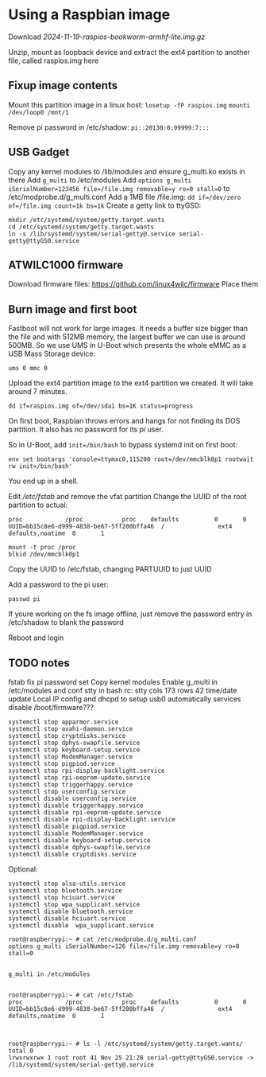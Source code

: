 # Using a Raspbian image

Download *2024-11-19-raspios-bookworm-armhf-lite.img.gz*

Unzip, mount as loopback device and extract the ext4 partition to another file, called raspios.img here


## Fixup image contents

Mount this partition image in a linux host:
`losetup -fP raspios.img`
`mounti /dev/loop0 /mnt/1`

Remove pi password in /etc/shadow:
`pi::20130:0:99999:7:::`

## USB Gadget

Copy any kernel modules to /lib/modules and ensure g_multi.ko exists in there
Add `g_multi` to /etc/modules
Add `options g_multi iSerialNumber=123456 file=/file.img removable=y ro=0 stall=0` to /etc/modprobe.d/g_multi.conf
Add a 1MB file /file.img: `dd if=/dev/zero of=/file.img count=1k bs=1k`
Create a getty link to ttyGS0:
```
mkdir /etc/systemd/system/getty.target.wants
cd /etc/systemd/system/getty.target.wants
ln -s /lib/systemd/system/serial-getty@.service serial-getty@ttyGS0.service
```

## ATWILC1000 firmware

Download firmware files: https://github.com/linux4wilc/firmware
Place them 


## Burn image and first boot

Fastboot will not work for large images. It needs a buffer size bigger than the file and with 512MB memory, the largest buffer we can use is around 500MB. 
So we use UMS in U-Boot which presents the whole eMMC as a USB Mass Storage device:

`ums 0 mmc 0`

Upload the ext4 partition image to the ext4 partition we created. It will take around 7 minutes.

`dd if=raspios.img of=/dev/sda1 bs=1K status=progress`

On first boot, Raspbian throws errors and hangs for not finding its DOS partition. It also has no password for its *pi* user.

So in U-Boot, add `init=/bin/bash` to bypass systemd init on first boot:

`env set bootargs 'console=ttymxc0,115200 root=/dev/mmcblk0p1 rootwait rw init=/bin/bash'`

You end up in a shell.

Edit */etc/fstab* and remove the vfat partition
Change the UUID of the root partition to actual:
```
proc            /proc           proc    defaults          0       0
UUID=bb15c8e6-d999-4838-be67-5ff200bffa46  /               ext4    defaults,noatime  0       1
```


```
mount -t proc /proc
blkid /dev/mmcblk0p1
```

Copy the UUID to /etc/fstab, changing PARTUUID to just UUID

Add a password to the pi user:

`passwd pi`

If youre working on the fs image offline, just remove the password entry in /etc/shadow to blank the password

Reboot and login



## TODO notes

fstab fix
pi password set
Copy kernel modules
Enable g_multi in /etc/modules and conf
stty in bash rc: stty  cols 173 rows 42
time/date update
Local IP config and dhcpd to setup usb0 automatically
services disable
/boot/firmware???

```
systemctl stop apparmor.service
systemctl stop avahi-daemon.service
systemctl stop cryptdisks.service
systemctl stop dphys-swapfile.service
systemctl stop keyboard-setup.service
systemctl stop ModemManager.service
systemctl stop pigpiod.service
systemctl stop rpi-display-backlight.service
systemctl stop rpi-eeprom-update.service
systemctl stop triggerhappy.service
systemctl stop userconfig.service
systemctl disable userconfig.service
systemctl disable triggerhappy.service
systemctl disable rpi-eeprom-update.service
systemctl disable rpi-display-backlight.service
systemctl disable pigpiod.service
systemctl disable ModemManager.service
systemctl disable keyboard-setup.service
systemctl disable dphys-swapfile.service
systemctl disable cryptdisks.service
```

Optional:
```
systemctl stop alsa-utils.service
systemctl stop bluetooth.service
systemctl stop hciuart.service
systemctl stop wpa_supplicant.service
systemctl disable bluetooth.service
systemctl disable hciuart.service
systemctl disable  wpa_supplicant.service
```

```
root@raspberrypi:~ # cat /etc/modprobe.d/g_multi.conf
options g_multi iSerialNumber=126 file=/file.img removable=y ro=0 stall=0


g_multi in /etc/modules


root@raspberrypi:~ # cat /etc/fstab
proc            /proc           proc    defaults          0       0
UUID=bb15c8e6-d999-4838-be67-5ff200bffa46  /               ext4    defaults,noatime  0       1



root@raspberrypi:~ # ls -l /etc/systemd/system/getty.target.wants/
total 0
lrwxrwxrwx 1 root root 41 Nov 25 21:28 serial-getty@ttyGS0.service -> /lib/systemd/system/serial-getty@.service


